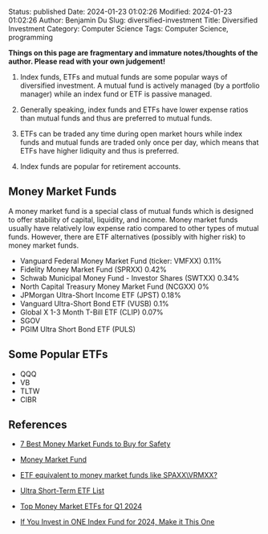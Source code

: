 Status: published
Date: 2024-01-23 01:02:26
Modified: 2024-01-23 01:02:26
Author: Benjamin Du
Slug: diversified-investment
Title: Diversified Investment
Category: Computer Science
Tags: Computer Science, programming

**Things on this page are fragmentary and immature notes/thoughts of the author. Please read with your own judgement!**


1. Index funds, ETFs and mutual funds are some popular ways of diversified investment.
    A mutual fund is actively managed (by a portfolio manager)
    while an index fund or ETF is passive managed.

2. Generally speaking,
    index funds and ETFs have lower expense ratios than mutual funds
    and thus are preferred to mutual funds.

3. ETFs can be traded any time during open market hours 
    while index funds and mutual funds are traded only once per day,
    which means that ETFs have higher lidiquity and thus is preferred.

4. Index funds are popular for retirement accounts.

## Money Market Funds

A money market fund is a special class of mutual funds 
which is designed to offer stability of capital, liquidity, and income.
Money market funds usually have relatively low expense ratio compared to other types of mutual funds.
However,
there are ETF alternatives (possibly with higher risk) to money market funds.

- Vanguard Federal Money Market Fund (ticker: VMFXX)	0.11%	
- Fidelity Money Market Fund (SPRXX)	0.42%	
- Schwab Municipal Money Fund - Investor Shares (SWTXX)	0.34%	
- North Capital Treasury Money Market Fund (NCGXX)	0%	
- JPMorgan Ultra-Short Income ETF (JPST)	0.18%	
- Vanguard Ultra-Short Bond ETF (VUSB)	0.1%	
- Global X 1-3 Month T-Bill ETF (CLIP)	0.07%	
- SGOV
- PGIM Ultra Short Bond ETF (PULS)


## Some Popular ETFs

- QQQ
- VB
- TLTW
- CIBR

## References

- [7 Best Money Market Funds to Buy for Safety](https://money.usnews.com/investing/articles/best-money-market-etfs-to-buy-for-safety)

- [Money Market Fund](https://www.schwab.com/money-market-funds?src=SEM&ef_id=Cj0KCQiAwbitBhDIARIsABfFYILwVu4pPovepPVqjwCEg7tUA32F17rpgpKeRGNO3GVxhwCEWMJG9gcaAjnZEALw_wcB:G:s&s_kwcid=AL!5158!3!634515819995!e!!g!!schwab%20money%20market%20funds!18891875442!140715723262&keywordid=aud-1886179544763:kwd-297526799279&gad_source=1&gclid=Cj0KCQiAwbitBhDIARIsABfFYILwVu4pPovepPVqjwCEg7tUA32F17rpgpKeRGNO3GVxhwCEWMJG9gcaAjnZEALw_wcB)

- [ETF equivalent to money market funds like SPAXX\VRMXX?](https://www.bogleheads.org/forum/viewtopic.php?t=406021)

- [Ultra Short-Term ETF List](https://etfdb.com/etfs/bond-duration/ultra-short-term/)

- [Top Money Market ETFs for Q1 2024](https://www.investopedia.com/top-money-market-etfs-for-q1-2024-8417180)

- [If You Invest in ONE Index Fund for 2024, Make it This One](https://www.youtube.com/watch?v=zJXUZPrsm5I)
